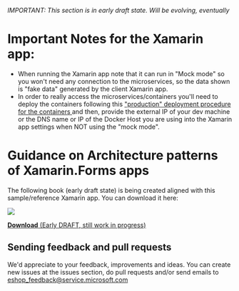 _IMPORTANT: This section is in early draft state. Will be evolving, eventually_

# Important Notes for the Xamarin app:
* When running the Xamarin app note that it can run in "Mock mode" so you won't need any connection to the microservices, so the data shown is "fake data" generated by the client Xamarin app.
* In order to really access the microservices/containers you'll need to deploy the containers following this ["production" deployment procedure for the containers ](https://github.com/dotnet/eShopOnContainers/wiki/09.-Deploying-eShopOnContainers-to-a-%22Production%22-environment) and then, provide the external IP of your dev machine or the DNS name or IP of the Docker Host you are using into the Xamarin app settings when NOT using the "mock mode".

# Guidance on Architecture patterns of Xamarin.Forms apps
The following book (early draft state) is being created aligned with this sample/reference Xamarin app.
You can download it here:

<a href='/dotnet/eShopOnContainers/blob/master/docs/Developing-Enterprise-Mobile-Applications-with-XamarinForms.pdf'><img src="/dotnet/eShopOnContainers/blob/master/img/xamarin-enterprise-patterns-ebook-cover-small.png"> </a> 

<a href='/dotnet/eShopOnContainers/blob/master/docs/Developing-Enterprise-Mobile-Applications-with-XamarinForms.pdf'>**Download** (Early DRAFT, still work in progress)</a> 

## Sending feedback and pull requests
We'd appreciate to your feedback, improvements and ideas.
You can create new issues at the issues section, do pull requests and/or send emails to eshop_feedback@service.microsoft.com 
